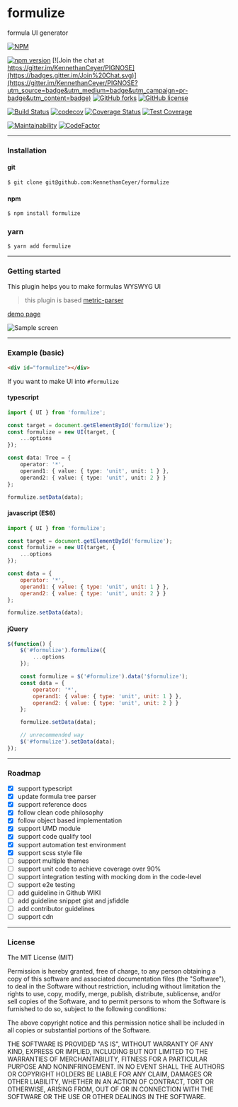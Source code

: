 # formulize
formula UI generator

[![NPM](https://nodei.co/npm/formulize.png)](https://nodei.co/npm/formulize/)

[![npm version](https://badge.fury.io/js/formulize.svg)](https://badge.fury.io/js/formulize) [![Join the chat at https://gitter.im/KennethanCeyer/PIGNOSE](https://badges.gitter.im/Join%20Chat.svg)](https://gitter.im/KennethanCeyer/PIGNOSE?utm_source=badge&utm_medium=badge&utm_campaign=pr-badge&utm_content=badge) [![GitHub forks](https://img.shields.io/github/forks/KennethanCeyer/formulize.svg)](https://github.com/KennethanCeyer/formulize/network) [![GitHub license](https://img.shields.io/github/license/KennethanCeyer/formulize.svg)](https://github.com/KennethanCeyer/formulize/blob/master/LICENSE)

[![Build Status](https://travis-ci.org/KennethanCeyer/formulize.svg?branch=master)](https://travis-ci.org/KennethanCeyer/formulize) [![codecov](https://codecov.io/gh/KennethanCeyer/formulize/branch/master/graph/badge.svg)](https://codecov.io/gh/KennethanCeyer/formulize) [![Coverage Status](https://coveralls.io/repos/github/KennethanCeyer/formulize/badge.svg?branch=master)](https://coveralls.io/github/KennethanCeyer/formulize?branch=master) [![Test Coverage](https://api.codeclimate.com/v1/badges/e8bbc8a49edebf28cb2a/test_coverage)](https://codeclimate.com/github/KennethanCeyer/formulize/test_coverage)

[![Maintainability](https://api.codeclimate.com/v1/badges/e8bbc8a49edebf28cb2a/maintainability)](https://codeclimate.com/github/KennethanCeyer/formulize/maintainability) [![CodeFactor](https://www.codefactor.io/repository/github/kennethanceyer/formulize/badge)](https://www.codefactor.io/repository/github/kennethanceyer/formulize) 

----

### Installation

#### git

```bash
$ git clone git@github.com:KennethanCeyer/formulize
```

#### npm

```bash
$ npm install formulize
```

### yarn

```bash
$ yarn add formulize
```

----

### Getting started

This plugin helps you to make formulas WYSWYG UI

> this plugin is based [metric-parser](https://github.com/KennethanCeyer/metric-parser)

[demo page](http://www.pigno.se/barn/PIGNOSE-Formula)

![Sample screen](http://www.pigno.se/barn/PIGNOSE-Formula/demo/img/screenshot_main.png)

----

### Example (basic)


```html
<div id="formulize"></div>
```

If you want to make UI into `#formulize`

#### typescript

```typescript
import { UI } from 'formulize';

const target = document.getElementById('formulize');
const formulize = new UI(target, {
    ...options
});

const data: Tree = {
    operator: '*',
    operand1: { value: { type: 'unit', unit: 1 } },
    operand2: { value: { type: 'unit', unit: 2 } }
};

formulize.setData(data);
```  

#### javascript (ES6)

```javascript
import { UI } from 'formulize';

const target = document.getElementById('formulize');
const formulize = new UI(target, {
    ...options
});

const data = {
    operator: '*',
    operand1: { value: { type: 'unit', unit: 1 } },
    operand2: { value: { type: 'unit', unit: 2 } }
};

formulize.setData(data);
```

#### jQuery

```javascript
$(function() {
    $('#formulize').formulize({
        ...options
    });

    const formulize = $('#formulize').data('$formulize');
    const data = {
        operator: '*',
        operand1: { value: { type: 'unit', unit: 1 } },
        operand2: { value: { type: 'unit', unit: 2 } }
    };

    formulize.setData(data);

    // unrecommended way
    $('#formulize').setData(data);
});
```

----

### Roadmap

- [x] support typescript
- [x] update formula tree parser
- [x] support reference docs
- [x] follow clean code philosophy
- [x] follow object based implementation
- [x] support UMD module
- [x] support code qualify tool
- [x] support automation test environment
- [x] support scss style file
- [ ] support multiple themes
- [ ] support unit code to achieve coverage over 90%
- [ ] support integration testing with mocking dom in the code-level 
- [ ] support e2e testing
- [ ] add guideline in Github WIKI
- [ ] add guideline snippet gist and jsfiddle
- [ ] add contributor guidelines
- [ ] support cdn

----

### License

The MIT License (MIT)

Permission is hereby granted, free of charge, to any person obtaining a copy of this software and associated documentation files (the "Software"), to deal in the Software without restriction, including without limitation the rights to use, copy, modify, merge, publish, distribute, sublicense, and/or sell copies of the Software, and to permit persons to whom the Software is furnished to do so, subject to the following conditions:

The above copyright notice and this permission notice shall be included in all copies or substantial portions of the Software.

THE SOFTWARE IS PROVIDED "AS IS", WITHOUT WARRANTY OF ANY KIND, EXPRESS OR IMPLIED, INCLUDING BUT NOT LIMITED TO THE WARRANTIES OF MERCHANTABILITY, FITNESS FOR A PARTICULAR PURPOSE AND NONINFRINGEMENT. IN NO EVENT SHALL THE AUTHORS OR COPYRIGHT HOLDERS BE LIABLE FOR ANY CLAIM, DAMAGES OR OTHER LIABILITY, WHETHER IN AN ACTION OF CONTRACT, TORT OR OTHERWISE, ARISING FROM, OUT OF OR IN CONNECTION WITH THE SOFTWARE OR THE USE OR OTHER DEALINGS IN THE SOFTWARE.
